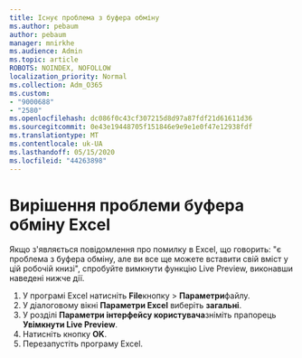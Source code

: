 ```yaml
---
title: Існує проблема з буфера обміну
ms.author: pebaum
author: pebaum
manager: mnirkhe
ms.audience: Admin
ms.topic: article
ROBOTS: NOINDEX, NOFOLLOW
localization_priority: Normal
ms.collection: Adm_O365
ms.custom:
- "9000688"
- "2580"
ms.openlocfilehash: dc086f0c43cf307215d8d97a87fdf21d61611d36
ms.sourcegitcommit: 0e43e19448705f151846e9e9e1e0f47e12938fdf
ms.translationtype: MT
ms.contentlocale: uk-UA
ms.lasthandoff: 05/15/2020
ms.locfileid: "44263898"
---
```

# <a name="resolving-excel-clipboard-error"></a>Вирішення проблеми буфера обміну Excel

Якщо з'являється повідомлення про помилку в Excel, що говорить: "є проблема з буфера обміну, але ви все ще можете вставити свій вміст у цій робочій книзі", спробуйте вимкнути функцію Live Preview, виконавши наведені нижче дії.

1. У програмі Excel натисніть **File**кнопку  >  **Параметри**файлу.
3. У діалоговому вікні **Параметри Excel** виберіть **загальні**.
4. У розділі **Параметри інтерфейсу користувача**зніміть прапорець **Увімкнути Live Preview**.
5. Натисніть кнопку **OK**.
6. Перезапустіть програму Excel.
